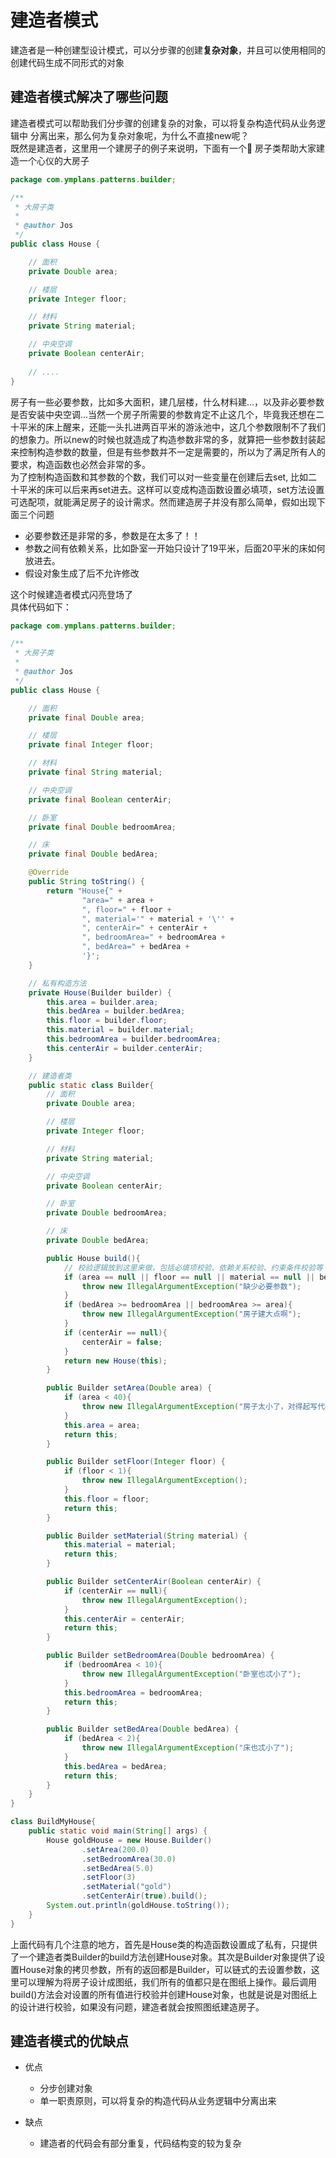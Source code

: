 # 建造者模式
建造者是一种创建型设计模式，可以分步骤的创建**复杂对象**，并且可以使用相同的创建代码生成不同形式的对象

## 建造者模式解决了哪些问题
建造者模式可以帮助我们分步骤的创建复杂的对象，可以将复杂构造代码从业务逻辑中
分离出来，那么何为复杂对象呢，为什么不直接new呢？  
既然是建造者，这里用一个建房子的例子来说明，下面有一个🏡 房子类帮助大家建造一个心仪的大房子
```Java
package com.ymplans.patterns.builder;

/**
 * 大房子类
 *
 * @author Jos
 */
public class House {

    // 面积
    private Double area;

    // 楼层
    private Integer floor;

    // 材料
    private String material;

    // 中央空调
    private Boolean centerAir;
    
    // ....
}
```
房子有一些必要参数，比如多大面积，建几层楼，什么材料建...，以及非必要参数是否安装中央空调...当然一个房子所需要的参数肯定不止这几个，毕竟我还想在二十平米的床上醒来，还能一头扎进两百平米的游泳池中，这几个参数限制不了我们的想象力。所以new的时候也就造成了构造参数非常的多，就算把一些参数封装起来控制构造参数的数量，但是有些参数并不一定是需要的，所以为了满足所有人的要求，构造函数也必然会非常的多。  
为了控制构造函数和其参数的个数，我们可以对一些变量在创建后去set, 比如二十平米的床可以后来再set进去。这样可以变成构造函数设置必填项，set方法设置可选配项，就能满足房子的设计需求。然而建造房子并没有那么简单，假如出现下面三个问题
- 必要参数还是非常的多，参数是在太多了！！
- 参数之间有依赖关系，比如卧室一开始只设计了19平米，后面20平米的床如何放进去。
- 假设对象生成了后不允许修改

这个时候建造者模式闪亮登场了  
具体代码如下：
```Java
package com.ymplans.patterns.builder;

/**
 * 大房子类
 *
 * @author Jos
 */
public class House {

    // 面积
    private final Double area;

    // 楼层
    private final Integer floor;

    // 材料
    private final String material;

    // 中央空调
    private final Boolean centerAir;

    // 卧室
    private final Double bedroomArea;

    // 床
    private final Double bedArea;

    @Override
    public String toString() {
        return "House{" +
                "area=" + area +
                ", floor=" + floor +
                ", material='" + material + '\'' +
                ", centerAir=" + centerAir +
                ", bedroomArea=" + bedroomArea +
                ", bedArea=" + bedArea +
                '}';
    }

    // 私有构造方法
    private House(Builder builder) {
        this.area = builder.area;
        this.bedArea = builder.bedArea;
        this.floor = builder.floor;
        this.material = builder.material;
        this.bedroomArea = builder.bedroomArea;
        this.centerAir = builder.centerAir;
    }

    // 建造者类
    public static class Builder{
        // 面积
        private Double area;

        // 楼层
        private Integer floor;

        // 材料
        private String material;

        // 中央空调
        private Boolean centerAir;

        // 卧室
        private Double bedroomArea;

        // 床
        private Double bedArea;

        public House build(){
            // 校验逻辑放到这里来做，包括必填项校验、依赖关系校验、约束条件校验等
            if (area == null || floor == null || material == null || bedroomArea == null){
                throw new IllegalArgumentException("缺少必要参数");
            }
            if (bedArea >= bedroomArea || bedroomArea >= area){
                throw new IllegalArgumentException("房子建大点啊");
            }
            if (centerAir == null){
                centerAir = false;
            }
            return new House(this);
        }

        public Builder setArea(Double area) {
            if (area < 40){
                throw new IllegalArgumentException("房子太小了，对得起写代码的你吗");
            }
            this.area = area;
            return this;
        }

        public Builder setFloor(Integer floor) {
            if (floor < 1){
                throw new IllegalArgumentException();
            }
            this.floor = floor;
            return this;
        }

        public Builder setMaterial(String material) {
            this.material = material;
            return this;
        }

        public Builder setCenterAir(Boolean centerAir) {
            if (centerAir == null){
                throw new IllegalArgumentException();
            }
            this.centerAir = centerAir;
            return this;
        }

        public Builder setBedroomArea(Double bedroomArea) {
            if (bedroomArea < 10){
                throw new IllegalArgumentException("卧室也忒小了");
            }
            this.bedroomArea = bedroomArea;
            return this;
        }

        public Builder setBedArea(Double bedArea) {
            if (bedArea < 2){
                throw new IllegalArgumentException("床也忒小了");
            }
            this.bedArea = bedArea;
            return this;
        }
    }
}

class BuildMyHouse{
    public static void main(String[] args) {
        House goldHouse = new House.Builder()
                .setArea(200.0)
                .setBedroomArea(30.0)
                .setBedArea(5.0)
                .setFloor(3)
                .setMaterial("gold")
                .setCenterAir(true).build();
        System.out.println(goldHouse.toString());
    }
}
```
上面代码有几个注意的地方，首先是House类的构造函数设置成了私有，只提供了一个建造者类Builder的build方法创建House对象。其次是Builder对象提供了设置House对象的拷贝参数，所有的返回都是Builder，可以链式的去设置参数，这里可以理解为将房子设计成图纸，我们所有的值都只是在图纸上操作。最后调用build()方法会对设置的所有值进行校验并创建House对象，也就是说是对图纸上的设计进行校验，如果没有问题，建造者就会按照图纸建造房子。

## 建造者模式的优缺点
- 优点
  - 分步创建对象
  - 单一职责原则，可以将复杂的构造代码从业务逻辑中分离出来
  
- 缺点
  - 建造者的代码会有部分重复，代码结构变的较为复杂